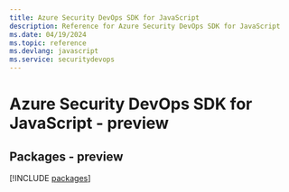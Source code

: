 ```yaml
---
title: Azure Security DevOps SDK for JavaScript
description: Reference for Azure Security DevOps SDK for JavaScript
ms.date: 04/19/2024
ms.topic: reference
ms.devlang: javascript
ms.service: securitydevops
---
```

# Azure Security DevOps SDK for JavaScript - preview
## Packages - preview
[!INCLUDE [packages](security-devops-index.md)]